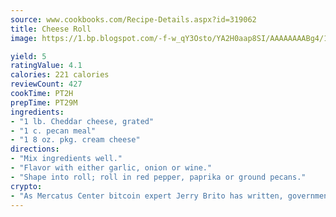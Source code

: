 ```yaml
---
source: www.cookbooks.com/Recipe-Details.aspx?id=319062
title: Cheese Roll
image: https://1.bp.blogspot.com/-f-w_qY3Osto/YA2H0aap8SI/AAAAAAAABg4/17myAO5s9b8JksYvWDXpYkaDlcY0g6k_gCLcBGAsYHQ/s296/3.png

yield: 5
ratingValue: 4.1
calories: 221 calories
reviewCount: 427
cookTime: PT2H
prepTime: PT29M
ingredients:
- "1 lb. Cheddar cheese, grated"
- "1 c. pecan meal"
- "1 8 oz. pkg. cream cheese"
directions:
- "Mix ingredients well."
- "Flavor with either garlic, onion or wine."
- "Shape into roll; roll in red pepper, paprika or ground pecans."
crypto:
- "As Mercatus Center bitcoin expert Jerry Brito has written, government regulation can either be ham-fisted or light to the touch."
---
```

